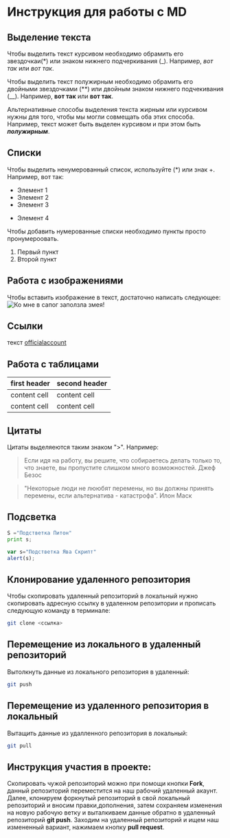 # Инструкция для работы с MD

## Выделение текста

Чтобы выделить текст курсивом необходимо обрамить его звездочкаи(*) или знаком нижнего подчеркивания (_). Например, *вот так* или _вот так_.

Чтобы выделить текст полужирным необходимо обрамить его двойными звездочками (**) или двойным знаком нижнего подчекивания (__).
 Например, **вот так** или __вот так__.

 Альтернативные способы выделения текста жирным или курсивом нужны для того, чтобы мы могли совмещать оба этих способа. Например, текст может быть выделен курсивом и при этом быть
_**полужирным**_.

## Списки
Чтобы выделить ненумерованный список, используйте (*) или знак +. Например, вот так:
* Элемент 1
* Элемент 2
* Элемент 3
+ Элемент 4


Чтобы добавить нумерованные списки необходимо пункты просто пронумероовать.
1. Первый пункт
2. Второй пункт

## Работа с изображениями
Чтобы вставить изображение в текст, достаточно написать следующее:
![Ко мне в сапог заползла змея!](images.jfif)

## Ссылки
текст 
[officialaccount](http.World10000.com "Пройдите по ссылке")

## Работа с таблицами
| first header | second header |
| --- | --- |
| content cell | content cell  |
| content cell | content cell  |


## Цитаты
Цитаты выделяеются таким знаком ">". Например:
>Если идя на работу, вы решите, что собираетесь делать только то, что знаете, вы пропустите слишком много возможностей. 
> Джеф Безос

>"Некоторые люди не лююбят перемены, но вы должны принять перемены, если альтернатива - катастрофа". 
> Илон Маск

## Подсветка
```Python
S ="Подстветка Питон"
print s; 
```
```javascript
var s="Подстветка Ява Скрипт"
alert(s);
```

## Клонирование удаленного репозитория
 Чтобы скопировать удаленный репозиторий в локальный нужно скопировать адресную ссылку в удаленном репозитории и прописать следующую команду в терминале:
```sh
git clone <ссылка>
```
## Перемещение из локального в удаленный репозиторий 
Вытолкнуть данные из локального репозитория в удаленный:
```sh
git push
```

## Перемещение из удаленного репозитория в локальный
Вытащить данные из удалленного репозитория в локальный:
```sh
git pull
```
## Инструкция участия в проекте:
Скопировать чужой репозиторий можно при помощи кнопки **Fork**, данный репозиторий переместится на наш рабочий удаленный акаунт. Далее, клонируем форкнутый репозиторий в свой локальный репозиторий и вносим правки,дополнения, затем сохраняем изменения на новую рабочую ветку и выталкиваем данные обратно в удаленный репозиторий **git push**. Заходим на удаленный репозиторий и ищем наш измененный вариант, нажимаем кнопку **pull request**.